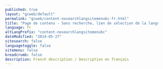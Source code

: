 ```yaml
---
published: true
layout: "gcweb/default"
permalink: "gcweb/content-nosearchlangsitemenubc-fr.html"
title: "Page de contenu - Sans recherche, lien de sélection de la langue, menu du site ou fil d'Ariane - Thème Canada.ca"
language: fr
altLangPrefix: "content-nosearchlangsitemenubc"
dateModified: "2014-05-27"
sitesearch: false
languagetoggle: false
sitemenu: false
breadcrumb: false
description: French description / Description en français
---
```


